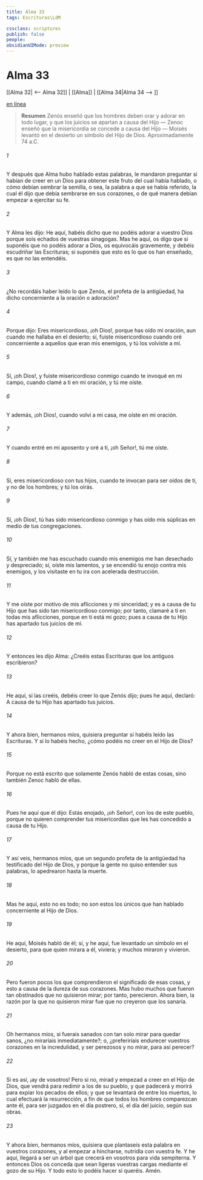 ```yaml
---
title: Alma 33
tags: Escrituras\LdM

cssclass: scriptures
publish: false
people:
obsidianUIMode: preview
---
```


# Alma 33
[[Alma 32| <-- Alma 32]] | [[Alma]] | [[Alma 34|Alma 34 --> ]]

[en línea](https://churchofjesuschrist.org/study/scriptures/bofm/alma/33?lang=spa)

> __Resumen__
Zenós enseñó que los hombres deben orar y adorar en todo lugar, y que los juicios se apartan a causa del Hijo — Zenoc enseñó que la misericordia se concede a causa del Hijo — Moisés levantó en el desierto un símbolo del Hijo de Dios. Aproximadamente 74 a.C.

###### 1 
Y después que Alma hubo hablado estas palabras, le mandaron preguntar si habían de creer en un Dios para obtener este fruto del cual había hablado, o cómo debían sembrar la semilla, o sea, la palabra a que se había referido, la cual él dijo que debía sembrarse en sus corazones, o de qué manera debían empezar a ejercitar su fe.

###### 2 
Y Alma les dijo: He aquí, habéis dicho que no podéis adorar a vuestro Dios porque sois echados de vuestras sinagogas. Mas he aquí, os digo que si suponéis que no podéis adorar a Dios, os equivocáis gravemente, y debéis escudriñar las Escrituras; si suponéis que esto es lo que os han enseñado, es que no las entendéis.

###### 3 
¿No recordáis haber leído lo que Zenós, el profeta de la antigüedad, ha dicho concerniente a la oración o adoración?

###### 4 
Porque dijo: Eres misericordioso, ¡oh Dios!, porque has oído mi oración, aun cuando me hallaba en el desierto; sí, fuiste misericordioso cuando oré concerniente a aquellos que eran mis enemigos, y tú los volviste a mí.

###### 5 
Sí, ¡oh Dios!, y fuiste misericordioso conmigo cuando te invoqué en mi campo, cuando clamé a ti en mi oración, y tú me oíste.

###### 6 
Y además, ¡oh Dios!, cuando volví a mi casa, me oíste en mi oración.

###### 7 
Y cuando entré en mi aposento y oré a ti, ¡oh Señor!, tú me oíste.

###### 8 
Sí, eres misericordioso con tus hijos, cuando te invocan para ser oídos de ti, y no de los hombres; y tú los oirás.

###### 9 
Sí, ¡oh Dios!, tú has sido misericordioso conmigo y has oído mis súplicas en medio de tus congregaciones.

###### 10 
Sí, y también me has escuchado cuando mis enemigos me han desechado y despreciado; sí, oíste mis lamentos, y se encendió tu enojo contra mis enemigos, y los visitaste en tu ira con acelerada destrucción.

###### 11 
Y me oíste por motivo de mis aflicciones y mi sinceridad; y es a causa de tu Hijo que has sido tan misericordioso conmigo; por tanto, clamaré a ti en todas mis aflicciones, porque en ti está mi gozo; pues a causa de tu Hijo has apartado tus juicios de mí.

###### 12 
Y entonces les dijo Alma: ¿Creéis estas Escrituras que los antiguos escribieron?

###### 13 
He aquí, si las creéis, debéis creer lo que Zenós dijo; pues he aquí, declaró: A causa de tu Hijo has apartado tus juicios.

###### 14 
Y ahora bien, hermanos míos, quisiera preguntar si habéis leído las Escrituras. Y si lo habéis hecho, ¿cómo podéis no creer en el Hijo de Dios?

###### 15 
Porque no está escrito que solamente Zenós habló de estas cosas, sino también Zenoc habló de ellas.

###### 16 
Pues he aquí que él dijo: Estás enojado, ¡oh Señor!, con los de este pueblo, porque no quieren comprender tus misericordias que les has concedido a causa de tu Hijo.

###### 17 
Y así veis, hermanos míos, que un segundo profeta de la antigüedad ha testificado del Hijo de Dios, y porque la gente no quiso entender sus palabras, lo apedrearon hasta la muerte.

###### 18 
Mas he aquí, esto no es todo; no son estos los únicos que han hablado concerniente al Hijo de Dios.

###### 19 
He aquí, Moisés habló de él; sí, y he aquí, fue levantado un símbolo en el desierto, para que quien mirara a él, viviera; y muchos miraron y vivieron.

###### 20 
Pero fueron pocos los que comprendieron el significado de esas cosas, y esto a causa de la dureza de sus corazones. Mas hubo muchos que fueron tan obstinados que no quisieron mirar; por tanto, perecieron. Ahora bien, la razón por la que no quisieron mirar fue que no creyeron que los sanaría.

###### 21 
Oh hermanos míos, si fuerais sanados con tan solo mirar para quedar sanos, ¿no miraríais inmediatamente?; o, ¿preferiríais endurecer vuestros corazones en la incredulidad, y ser perezosos y no mirar, para así perecer?

###### 22 
Si es así, ¡ay de vosotros! Pero si no, mirad y empezad a creer en el Hijo de Dios, que vendrá para redimir a los de su pueblo, y que padecerá y morirá para expiar los pecados de ellos; y que se levantará de entre los muertos, lo cual efectuará la resurrección, a fin de que todos los hombres comparezcan ante él, para ser juzgados en el día postrero, sí, el día del juicio, según sus obras.

###### 23 
Y ahora bien, hermanos míos, quisiera que plantaseis esta palabra en vuestros corazones, y al empezar a hincharse, nutridla con vuestra fe. Y he aquí, llegará a ser un árbol que crecerá en vosotros para vida sempiterna. Y entonces Dios os conceda que sean ligeras vuestras cargas mediante el gozo de su Hijo. Y todo esto lo podéis hacer si queréis. Amén.

